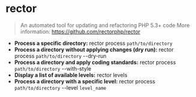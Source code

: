 # rector
> An automated tool for updating and refactoring PHP 5.3+ code
> More information: <https://github.com/rectorphp/rector>
- **Process a specific directory:**
rector process `path/to/directory`
- **Process a directory without applying changes (dry run):**
rector process `path/to/directory` --dry-run
- **Process a directory and apply coding standards:**
rector process `path/to/directory` --with-style
- **Display a list of available levels:**
rector levels
- **Process a directory with a specific level:**
rector process `path/to/directory` --level `level_name`
